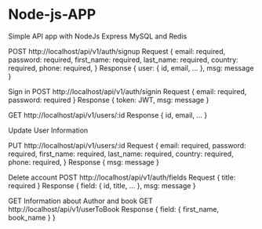 # Node-js-APP
Simple API app with NodeJs Express MySQL and Redis

POST http://localhost/api/v1/auth/signup
Request {
  email: required,
  password: required,
  first_name: required,
  last_name: required,
  country: required,
  phone: required,
}
Response {
  user: {
    id,
    email,
    ...
  },
  msg: message
}

Sign in
POST http://localhost/api/v1/auth/signin
Request {
  email: required,
  password: required
}
Response {
  token: JWT,
  msg: message
}

GET http://localhost/api/v1/users/:id
Response {
  id,
  email,
  ...
}

Update User Information

PUT http://localhost/api/v1/users/:id
Request {
  email: required,
  password: required,
  first_name: required,
  last_name: required,
  country: required,
  phone: required,
}
Response {
  msg: message
}

Delete account
POST http://localhost/api/v1/auth/fields
Request {
  title: required
}
Response {
  field: {
    id,
    title,
    ...
  },
  msg: message
}

GET Information about Author and book
GET http://localhost/api/v1/userToBook
Response {
  field: {
    first_name,
    book_name
  }
}
